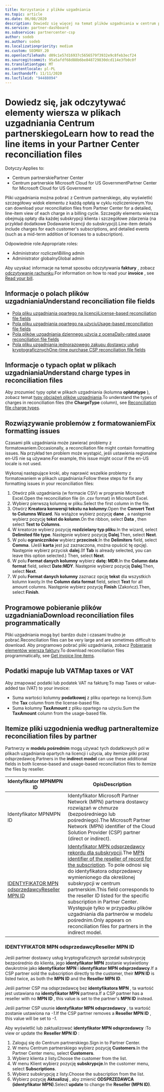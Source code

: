 ```yaml
---
title: Korzystanie z plików uzgadniania
ms.topic: article
ms.date: 06/08/2020
description: Dowiedz się więcej na temat plików uzgadniania w centrum partnerskim i interpretacji szczegółowych widoków elementów wierszy opłat dla danego cyklu rozliczeniowego.
ms.service: partner-dashboard
ms.subservice: partnercenter-csp
author: sodeb
ms.author: sodeb
ms.localizationpriority: medium
ms.custom: SEOMAY.20
ms.openlocfilehash: d09c1e57d16937c5656579f3932e9c8feb3ecf24
ms.sourcegitcommit: 95a5afdf68d88b6be848729830dcd114e3fb0c0f
ms.translationtype: MT
ms.contentlocale: pl-PL
ms.lasthandoff: 11/11/2020
ms.locfileid: "94488094"
---
```

# <a name="learn-how-to-read-the-line-items-in-your-partner-center-reconciliation-files"></a><span data-ttu-id="d0501-103">Dowiedz się, jak odczytywać elementy wiersza w plikach uzgadniania Centrum partnerskiego</span><span class="sxs-lookup"><span data-stu-id="d0501-103">Learn how to read the line items in your Partner Center reconciliation files</span></span>

<span data-ttu-id="d0501-104">Dotyczy:</span><span class="sxs-lookup"><span data-stu-id="d0501-104">Applies to:</span></span>

- <span data-ttu-id="d0501-105">Centrum partnerskie</span><span class="sxs-lookup"><span data-stu-id="d0501-105">Partner Center</span></span>
- <span data-ttu-id="d0501-106">Centrum partnerskie Microsoft Cloud for US Government</span><span class="sxs-lookup"><span data-stu-id="d0501-106">Partner Center for Microsoft Cloud for US Government</span></span>

<span data-ttu-id="d0501-107">Pliki uzgadniania można pobrać z Centrum partnerskiego, aby wyświetlić szczegółowy widok elementu z każdą opłatą w cyklu rozliczeniowym.</span><span class="sxs-lookup"><span data-stu-id="d0501-107">You can download your reconciliation files from Partner Center for a detailed, line-item view of each charge in a billing cycle.</span></span> <span data-ttu-id="d0501-108">Szczegóły elementu wiersza obejmują opłaty dla każdej subskrypcji klienta i szczegółowe zdarzenia (na przykład dodatkowe Dodawanie licencji do subskrypcji).</span><span class="sxs-lookup"><span data-stu-id="d0501-108">Line-item details include charges for each customer's subscriptions, and detailed events (such as a mid-term addition of licenses to a subscription).</span></span>

<span data-ttu-id="d0501-109">Odpowiednie role:</span><span class="sxs-lookup"><span data-stu-id="d0501-109">Appropriate roles:</span></span>

- <span data-ttu-id="d0501-110">Administrator rozliczeń</span><span class="sxs-lookup"><span data-stu-id="d0501-110">Billing admin</span></span>
- <span data-ttu-id="d0501-111">Administrator globalny</span><span class="sxs-lookup"><span data-stu-id="d0501-111">Global admin</span></span>

<span data-ttu-id="d0501-112">Aby uzyskać informacje na temat sposobu odczytywania **faktury** , zobacz [odczytywanie rachunku](read-your-bill.md).</span><span class="sxs-lookup"><span data-stu-id="d0501-112">For information on how to read your **invoice** , see [Read your bill](read-your-bill.md).</span></span>

## <a name="understand-reconciliation-file-fields"></a><span data-ttu-id="d0501-113">Informacje o polach plików uzgadniania</span><span class="sxs-lookup"><span data-stu-id="d0501-113">Understand reconciliation file fields</span></span>

- [<span data-ttu-id="d0501-114">Pola pliku uzgadniania opartego na licencji</span><span class="sxs-lookup"><span data-stu-id="d0501-114">License-based reconciliation file fields</span></span>](license-based-recon-files.md)
- [<span data-ttu-id="d0501-115">Pola pliku uzgadniania opartego na użyciu</span><span class="sxs-lookup"><span data-stu-id="d0501-115">Usage-based reconciliation file fields</span></span>](usage-based-recon-files.md)
- [<span data-ttu-id="d0501-116">Pola plików uzgadniania dziennego użycia z oceną</span><span class="sxs-lookup"><span data-stu-id="d0501-116">Daily-rated usage reconciliation file fields</span></span>](daily-rated-usage-recon-files.md)
- [<span data-ttu-id="d0501-117">Pola pliku uzgadniania jednorazowego zakupu dostawcy usług kryptograficznych</span><span class="sxs-lookup"><span data-stu-id="d0501-117">One-time purchase CSP reconciliation file fields</span></span>](modern-invoice-reconciliation-file.md)

## <a name="understand-charge-types-in-reconciliation-files"></a><span data-ttu-id="d0501-118">Informacje o typach opłat w plikach uzgadniania</span><span class="sxs-lookup"><span data-stu-id="d0501-118">Understand charge types in reconciliation files</span></span>

<span data-ttu-id="d0501-119">Aby zrozumieć typy opłat w plikach uzgadniania (kolumna **opłatatype** ), zobacz temat [typy obciążeń plików uzgadniania](recon-file-charge-types.md).</span><span class="sxs-lookup"><span data-stu-id="d0501-119">To understand the types of charges in reconciliation files (the **ChargeType** column), see [Reconciliation file charge types](recon-file-charge-types.md).</span></span>

## <a name="fix-formatting-issues"></a><span data-ttu-id="d0501-120">Rozwiązywanie problemów z formatowaniem</span><span class="sxs-lookup"><span data-stu-id="d0501-120">Fix formatting issues</span></span>

<span data-ttu-id="d0501-121">Czasami plik uzgadniania może zawierać problemy z formatowaniem.</span><span class="sxs-lookup"><span data-stu-id="d0501-121">Occasionally, a reconciliation file might contain formatting issues.</span></span> <span data-ttu-id="d0501-122">Na przykład ten problem może wystąpić, jeśli ustawienia regionalne en-US nie są używane.</span><span class="sxs-lookup"><span data-stu-id="d0501-122">For example, this issue might occur if the en-US locale is not used.</span></span>

<span data-ttu-id="d0501-123">Wykonaj następujące kroki, aby naprawić wszelkie problemy z formatowaniem w plikach uzgadniania:</span><span class="sxs-lookup"><span data-stu-id="d0501-123">Follow these steps for fix any formatting issues in your reconciliation files:</span></span>

1. <span data-ttu-id="d0501-124">Otwórz plik uzgadniania (w formacie CSV) w programie Microsoft Excel.</span><span class="sxs-lookup"><span data-stu-id="d0501-124">Open the reconciliation file (in .csv format) in Microsoft Excel.</span></span>
2. <span data-ttu-id="d0501-125">Wybierz pierwszą kolumnę w pliku.</span><span class="sxs-lookup"><span data-stu-id="d0501-125">Select the first column in the file.</span></span>
3. <span data-ttu-id="d0501-126">Otwórz **Kreatora konwersji tekstu na kolumny**.</span><span class="sxs-lookup"><span data-stu-id="d0501-126">Open the **Convert Text to Columns Wizard**.</span></span> <span data-ttu-id="d0501-127">Na wstążce wybierz pozycję **dane** , a następnie wybierz pozycję **tekst do kolumn**.</span><span class="sxs-lookup"><span data-stu-id="d0501-127">On the ribbon, select **Data** , then select **Text to Columns**.</span></span>
4. <span data-ttu-id="d0501-128">W kreatorze wybierz pozycję **rozdzielany typ pliku**.</span><span class="sxs-lookup"><span data-stu-id="d0501-128">In the wizard, select **Delimited file type**.</span></span> <span data-ttu-id="d0501-129">Następnie wybierz pozycję **Dalej**.</span><span class="sxs-lookup"><span data-stu-id="d0501-129">Then, select **Next**.</span></span>
5. <span data-ttu-id="d0501-130">W polu **ograniczników** wybierz **przecinek**.</span><span class="sxs-lookup"><span data-stu-id="d0501-130">In the **Delimiters** field, select **Comma**.</span></span> <span data-ttu-id="d0501-131">(Jeśli **karta** jest już zaznaczona, można opuścić tę opcję). Następnie wybierz przycisk **dalej**.</span><span class="sxs-lookup"><span data-stu-id="d0501-131">(If **Tab** is already selected, you can leave this option selected.) Then, select **Next**.</span></span>
6. <span data-ttu-id="d0501-132">W polu **Format danych kolumny** wybierz **datę: MDR**.</span><span class="sxs-lookup"><span data-stu-id="d0501-132">In the **Column data format** field, select **Date:MDY**.</span></span> <span data-ttu-id="d0501-133">Następnie wybierz pozycję **Dalej**.</span><span class="sxs-lookup"><span data-stu-id="d0501-133">Then, select **Next**.</span></span>
7. <span data-ttu-id="d0501-134">W polu **Format danych kolumny** zaznacz opcję **tekst** dla wszystkich kolumn kwoty.</span><span class="sxs-lookup"><span data-stu-id="d0501-134">In the **Column data format** field, select **Text** for all amount columns.</span></span> <span data-ttu-id="d0501-135">Następnie wybierz pozycję **Finish** (Zakończ).</span><span class="sxs-lookup"><span data-stu-id="d0501-135">Then, select **Finish**.</span></span>

## <a name="download-reconciliation-files-programmatically"></a><span data-ttu-id="d0501-136">Programowe pobieranie plików uzgadniania</span><span class="sxs-lookup"><span data-stu-id="d0501-136">Download reconciliation files programmatically</span></span>

<span data-ttu-id="d0501-137">Pliki uzgadniania mogą być bardzo duże i czasami trudno je pobrać.</span><span class="sxs-lookup"><span data-stu-id="d0501-137">Reconciliation files can be very large and are sometimes difficult to download.</span></span> <span data-ttu-id="d0501-138">Aby programowo pobrać pliki uzgadniania, zobacz [Pobieranie elementów wiersza faktury](/partner-center/develop/get-invoiceline-items).</span><span class="sxs-lookup"><span data-stu-id="d0501-138">To download reconciliation files programmatically, see [Get invoice line items](/partner-center/develop/get-invoiceline-items).</span></span>

## <a name="map-taxes-or-vat"></a><span data-ttu-id="d0501-139">Podatki mapuje lub VAT</span><span class="sxs-lookup"><span data-stu-id="d0501-139">Map taxes or VAT</span></span>

<span data-ttu-id="d0501-140">Aby zmapować podatki lub podatek VAT na fakturę:</span><span class="sxs-lookup"><span data-stu-id="d0501-140">To map Taxes or value-added tax (VAT) to your invoice:</span></span>

- <span data-ttu-id="d0501-141">Suma wartości kolumny **podatkowej** z pliku opartego na licencji.</span><span class="sxs-lookup"><span data-stu-id="d0501-141">Sum the **Tax** column from the license-based file.</span></span>
- <span data-ttu-id="d0501-142">Suma kolumny **TaxAmount** z pliku opartego na użyciu.</span><span class="sxs-lookup"><span data-stu-id="d0501-142">Sum the **TaxAmount** column from the usage-based file.</span></span>

## <a name="itemize-reconciliation-files-by-partner"></a><span data-ttu-id="d0501-143">Itemize pliki uzgodnienia według partnera</span><span class="sxs-lookup"><span data-stu-id="d0501-143">Itemize reconciliation files by partner</span></span>

<span data-ttu-id="d0501-144">Partnerzy w **modelu pośrednim** mogą używać tych dodatkowych pól w plikach uzgadniania opartych na licencji i użycia, aby itemize pliki przez odsprzedawcę.</span><span class="sxs-lookup"><span data-stu-id="d0501-144">Partners in the **indirect model** can use these additional fields in both license-based and usage-based reconciliation files to itemize the files by reseller.</span></span>

| <span data-ttu-id="d0501-145">Identyfikator MPN</span><span class="sxs-lookup"><span data-stu-id="d0501-145">MPN ID</span></span> | <span data-ttu-id="d0501-146">Opis</span><span class="sxs-lookup"><span data-stu-id="d0501-146">Description</span></span> |
| ------ | ----------- |
| <span data-ttu-id="d0501-147">Identyfikator MPN</span><span class="sxs-lookup"><span data-stu-id="d0501-147">MPN ID</span></span> | <span data-ttu-id="d0501-148">Identyfikator Microsoft Partner Network (MPN) partnera dostawcy rozwiązań w chmurze (bezpośredniego lub pośredniego).</span><span class="sxs-lookup"><span data-stu-id="d0501-148">The Microsoft Partner Network (MPN) identifier of the Cloud Solution Provider (CSP) partner (direct or indirect).</span></span> |
| [<span data-ttu-id="d0501-149">IDENTYFIKATOR MPN odsprzedawcy</span><span class="sxs-lookup"><span data-stu-id="d0501-149">Reseller MPN ID</span></span>](#reseller-mpn-id) | <span data-ttu-id="d0501-150">[Identyfikator MPN odsprzedawcy rekordu dla subskrypcji](#reseller-mpn-id).</span><span class="sxs-lookup"><span data-stu-id="d0501-150">The [MPN identifier of the reseller of record for the subscription](#reseller-mpn-id).</span></span> <span data-ttu-id="d0501-151">To pole odnosi się do identyfikatora odsprzedawcy wymienionego dla określonej subskrypcji w centrum partnerskim.</span><span class="sxs-lookup"><span data-stu-id="d0501-151">This field corresponds to the reseller ID listed for the specific subscription in Partner Center.</span></span> <span data-ttu-id="d0501-152">Występuje tylko w przypadku plików uzgadniania dla partnerów w modelu pośrednim.</span><span class="sxs-lookup"><span data-stu-id="d0501-152">Only appears on reconciliation files for partners in the indirect model.</span></span> |

### <a name="reseller-mpn-id"></a><span data-ttu-id="d0501-153">IDENTYFIKATOR MPN odsprzedawcy</span><span class="sxs-lookup"><span data-stu-id="d0501-153">Reseller MPN ID</span></span>

<span data-ttu-id="d0501-154">Jeśli partner dostawcy usług kryptograficznych sprzedał subskrypcję bezpośrednio do klienta, jego **identyfikator MPN** zostanie wyświetlony dwukrotnie jako **identyfikator MPN** i **identyfikator MPN odsprzedawcy**.</span><span class="sxs-lookup"><span data-stu-id="d0501-154">If a CSP partner sold the subscription directly to the customer, their **MPN ID** is listed twice, as both the **MPN ID** and the **Reseller MPN ID**.</span></span>

<span data-ttu-id="d0501-155">Jeśli partner CSP ma odsprzedawcę bez **identyfikatora MPN** , ta wartość jest ustawiana na **identyfikator MPN** partnera.</span><span class="sxs-lookup"><span data-stu-id="d0501-155">If a CSP partner has a reseller with no **MPN ID** , this value is set to the partner's **MPN ID** instead.</span></span>

<span data-ttu-id="d0501-156">Jeśli partner CSP usunie **identyfikator MPN odsprzedawcy** , ta wartość zostanie ustawiona na *-1*.</span><span class="sxs-lookup"><span data-stu-id="d0501-156">If the CSP partner removes a **Reseller MPN ID** , this value will be set to *-1*.</span></span>

<span data-ttu-id="d0501-157">Aby wyświetlić lub zaktualizować **identyfikator MPN odsprzedawcy** :</span><span class="sxs-lookup"><span data-stu-id="d0501-157">To view or update the **Reseller MPN ID** :</span></span>

1. <span data-ttu-id="d0501-158">Zaloguj się do Centrum partnerskiego.</span><span class="sxs-lookup"><span data-stu-id="d0501-158">Sign in to Partner Center.</span></span>
2. <span data-ttu-id="d0501-159">W menu Centrum partnerskiego wybierz pozycję **Customers**.</span><span class="sxs-lookup"><span data-stu-id="d0501-159">In the Partner Center menu, select **Customers**.</span></span>
3. <span data-ttu-id="d0501-160">Wybierz klienta z listy.</span><span class="sxs-lookup"><span data-stu-id="d0501-160">Choose the customer from the list.</span></span>
4. <span data-ttu-id="d0501-161">W menu Klient wybierz pozycję **subskrypcje**.</span><span class="sxs-lookup"><span data-stu-id="d0501-161">In the customer menu, select **Subscriptions**.</span></span>
5. <span data-ttu-id="d0501-162">Wybierz subskrypcję z listy.</span><span class="sxs-lookup"><span data-stu-id="d0501-162">Choose the subscription from the list.</span></span>
6. <span data-ttu-id="d0501-163">Wybierz pozycję **Aktualizuj** , aby zmienić **ODSPRZEDAWCA (identyfikator MPN)**.</span><span class="sxs-lookup"><span data-stu-id="d0501-163">Select **update** to change the **Reseller (MPN ID)**.</span></span>